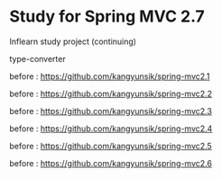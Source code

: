 # Study for Spring MVC 2.7

Inflearn study project (continuing)

type-converter

before : https://github.com/kangyunsik/spring-mvc2.1

before : https://github.com/kangyunsik/spring-mvc2.2

before : https://github.com/kangyunsik/spring-mvc2.3

before : https://github.com/kangyunsik/spring-mvc2.4

before : https://github.com/kangyunsik/spring-mvc2.5

before : https://github.com/kangyunsik/spring-mvc2.6